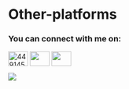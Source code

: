 # Other-platforms

<h3 align="left">You can connect with me on:</h3>
<p align="left">
<a href="https://www.linkedin.com/in/deepan-k-s-372388216/" target="blank"><img align="center" src="https://raw.githubusercontent.com/rahuldkjain/github-profile-readme-generator/master/src/images/icons/Social/linked-in-alt.svg" alt="44914515777" height="30" width="40" /></a>
<a href="https://www.instagram.com/deepanks.201218/" target="blank"><img align="center" src="https://raw.githubusercontent.com/rahuldkjain/github-profile-readme-generator/master/src/images/icons/Social/instagram.svg" alt=" " height="30" width="40" /></a>
<a href="https://www.facebook.com/profile.php?id=100069747682283" target="blank"><img align="center" src="https://raw.githubusercontent.com/rahuldkjain/github-profile-readme-generator/master/src/images/icons/Social/facebook.svg" alt=" " height="30" width="40" /></a>
  
  ![](https://activity-graph.herokuapp.com/graph?username=Deeps-01&theme=react-dark&hide_border=true&area=true)
</p>
